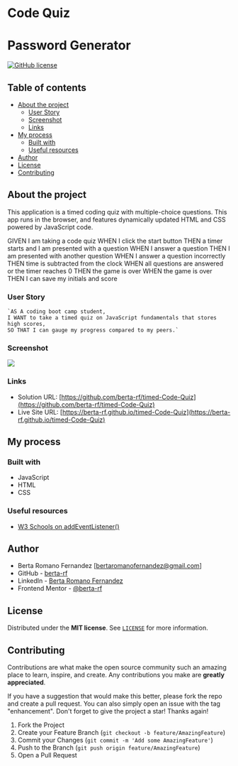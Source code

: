 # Code Quiz

# Password Generator

<a href="https://github.com/berta-rf/timed-Code-Quiz/blob/main/LICENSE"><img alt="GitHub license" src="https://img.shields.io/github/license/berta-rf/timed-Code-Quiz?style=for-the-badge"></a>

## Table of contents

- [About the project](#about)
  - [User Story](#user-story)
  - [Screenshot](#screenshot)
  - [Links](#links)
- [My process](#my-process)
  - [Built with](#built-with)
  - [Useful resources](#useful-resources)
- [Author](#author)
- [License](#license)
- [Contributing](#contributing)

## About the project

This application is a timed coding quiz with multiple-choice questions. This app runs in the browser, and features dynamically updated HTML and CSS powered by JavaScript code.

GIVEN I am taking a code quiz
WHEN I click the start button
THEN a timer starts and I am presented with a question
WHEN I answer a question
THEN I am presented with another question
WHEN I answer a question incorrectly
THEN time is subtracted from the clock
WHEN all questions are answered or the timer reaches 0
THEN the game is over
WHEN the game is over
THEN I can save my initials and score

### User Story

    `AS A coding boot camp student,
    I WANT to take a timed quiz on JavaScript fundamentals that stores high scores,
    SO THAT I can gauge my progress compared to my peers.`

### Screenshot

![](./screenshot)

### Links

- Solution URL: [https://github.com/berta-rf/timed-Code-Quiz](https://github.com/berta-rf/timed-Code-Quiz)
- Live Site URL: [https://berta-rf.github.io/timed-Code-Quiz](https://berta-rf.github.io/timed-Code-Quiz)

## My process

### Built with

- JavaScript
- HTML
- CSS

### Useful resources

- [W3 Schools on addEventListener()](https://www.w3schools.com/jsref/met_element_addeventlistener.asp)

## Author

- Berta Romano Fernandez [bertaromanofernandez@gmail.com]
- GitHub - [berta-rf](https://github.com/berta-rf)
- LinkedIn - [Berta Romano Fernandez](https://www.linkedin.com/in/berta-romano-fernandez-85a51117a/)
- Frontend Mentor - [@berta-rf](https://www.frontendmentor.io/profile/)

## License

Distributed under the **MIT license**. See [`LICENSE`](LICENSE) for more information.

## Contributing

Contributions are what make the open source community such an amazing place to learn, inspire, and create. Any contributions you make are **greatly appreciated**.

If you have a suggestion that would make this better, please fork the repo and create a pull request. You can also simply open an issue with the tag "enhancement".
Don't forget to give the project a star! Thanks again!

1. Fork the Project
2. Create your Feature Branch (`git checkout -b feature/AmazingFeature`)
3. Commit your Changes (`git commit -m 'Add some AmazingFeature'`)
4. Push to the Branch (`git push origin feature/AmazingFeature`)
5. Open a Pull Request

